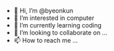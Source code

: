 - 👋 Hi, I’m @byeonkun
- 👀 I’m interested in computer
- 🌱 I’m currently learning coding
- 💞️ I’m looking to collaborate on ...
- 📫 How to reach me ...

<!---
byeonkun/byeonkun is a ✨ special ✨ repository because its `README.md` (this file) appears on your GitHub profile.
You can click the Preview link to take a look at your changes.
--->
